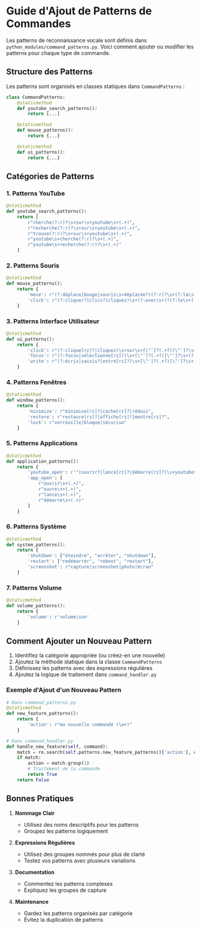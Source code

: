 # Guide d'Ajout de Patterns de Commandes

Les patterns de reconnaissance vocale sont définis dans `python_modules/command_patterns.py`. Voici comment ajouter ou modifier les patterns pour chaque type de commande.

## Structure des Patterns

Les patterns sont organisés en classes statiques dans `CommandPatterns` :

```python
class CommandPatterns:
    @staticmethod
    def youtube_search_patterns():
        return [...]

    @staticmethod
    def mouse_patterns():
        return {...}

    @staticmethod
    def ui_patterns():
        return {...}
```

## Catégories de Patterns

### 1. Patterns YouTube
```python
@staticmethod
def youtube_search_patterns():
    return [
        r"cherche(?:r)?\s+sur\s+youtube\s+(.+)",
        r"recherche(?:r)?\s+sur\s+youtube\s+(.+)",
        r"trouve(?:r)?\s+sur\s+youtube\s+(.+)",
        r"youtube\s+cherche(?:r)?\s+(.+)",
        r"youtube\s+recherche(?:r)?\s+(.+)"
    ]
```

### 2. Patterns Souris
```python
@staticmethod
def mouse_patterns():
    return {
        'move': r"(?:déplace|bouge|souris\s+déplacée?)(?:r)?\s+(?:la\s+)?(?:souris\s+)?(?:vers|à|en|aux?|coordinates?)?\s+(\d+)\s*[,\s]\s*(\d+)",
        'click': r"(?:cliquer?|clics?|cliquez)\s+(?:avec\s+)?(?:le\s+)?(?:bouton\s+)?(gauche|droit|milieu)"
    }
```

### 3. Patterns Interface Utilisateur
```python
@staticmethod
def ui_patterns():
    return {
        'click': r"(?:clique[rz]?|cliquez)\s+sur\s+[\"']?(.+?)[\"']?\s+(?:dans|de)\s+[\"']?(.+?)[\"']?",
        'focus': r"(?:focus|sélectionne[rz]?)\s+[\"']?(.+?)[\"']?\s+(?:dans|de)\s+[\"']?(.+?)[\"']?",
        'write': r"(?:écris|saisis?|entre[rz]?)\s+[\"']?(.+?)[\"']?\s+(?:dans|de)\s+[\"']?(.+?)[\"']?\s+(?:de|dans)\s+[\"']?(.+?)[\"']?"
    }
```

### 4. Patterns Fenêtres
```python
@staticmethod
def window_patterns():
    return {
        'minimize': r"minimise[rz]?|cache[rz]?|réduis",
        'restore': r"restaure[rz]?|affiche[rz]?|montre[rz]?",
        'lock': r"verrouille|bloque|sécurise"
    }
```

### 5. Patterns Applications
```python
@staticmethod
def application_patterns():
    return {
        'youtube_open': r'^(ouvrir?|lance[rz]?|démarre[rz]?)\s+youtube$',
        'app_open': [
            r"ouvrir\s+(.+)",
            r"ouvre\s+(.+)",
            r"lance\s+(.+)",
            r"démarre\s+(.+)"
        ]
    }
```

### 6. Patterns Système
```python
@staticmethod
def system_patterns():
    return {
        'shutdown': ["éteindre", "arrêter", "shutdown"],
        'restart': ["redémarrer", "reboot", "restart"],
        'screenshot': r"capture|screenshot|photo|écran"
    }
```

### 7. Patterns Volume
```python
@staticmethod
def volume_patterns():
    return {
        'volume': r'volume|son'
    }
```

## Comment Ajouter un Nouveau Pattern

1. Identifiez la catégorie appropriée (ou créez-en une nouvelle)
2. Ajoutez la méthode statique dans la classe `CommandPatterns`
3. Définissez les patterns avec des expressions régulières
4. Ajoutez la logique de traitement dans `command_handler.py`

### Exemple d'Ajout d'un Nouveau Pattern

```python
# Dans command_patterns.py
@staticmethod
def new_feature_patterns():
    return {
        'action': r"ma nouvelle commande (\w+)"
    }

# Dans command_handler.py
def handle_new_feature(self, command):
    match = re.search(self.patterns.new_feature_patterns()['action'], command)
    if match:
        action = match.group(1)
        # Traitement de la commande
        return True
    return False
```

## Bonnes Pratiques

1. **Nommage Clair**
   - Utilisez des noms descriptifs pour les patterns
   - Groupez les patterns logiquement

2. **Expressions Régulières**
   - Utilisez des groupes nommés pour plus de clarté
   - Testez vos patterns avec plusieurs variations

3. **Documentation**
   - Commentez les patterns complexes
   - Expliquez les groupes de capture

4. **Maintenance**
   - Gardez les patterns organisés par catégorie
   - Évitez la duplication de patterns